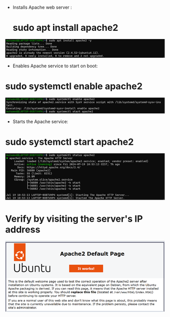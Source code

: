 

- Installs Apache web server :
  # sudo apt install apache2
![screenshot1](screenshots/Picture1.png)
 - Enables Apache service to start on boot: 
# sudo systemctl enable apache2 

![screenshot1](screenshots/Picture2.png)


 - Starts the Apache service: 
 # sudo systemctl start apache2
 ![screenshot1](screenshots/Picture3.png)
 

 # Verify by visiting the server's IP address

 ![screenshot1](screenshots/Picture4.png)

